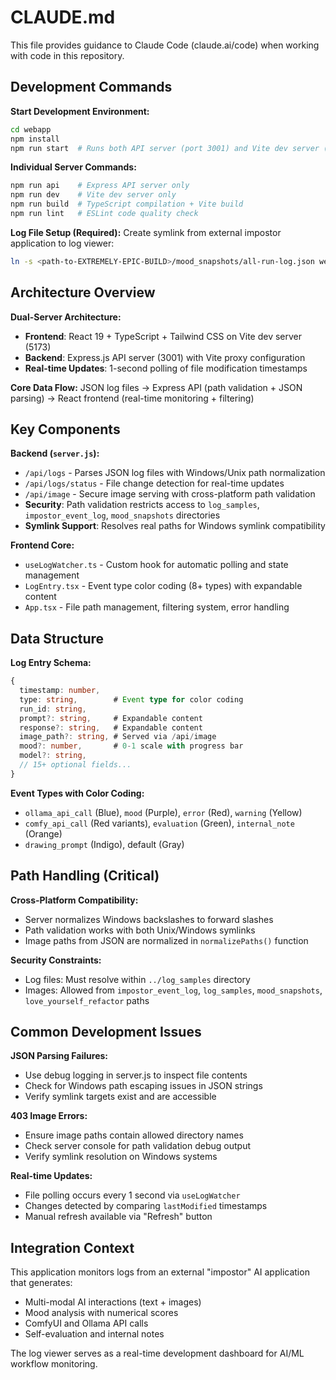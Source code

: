 # CLAUDE.md

This file provides guidance to Claude Code (claude.ai/code) when working with code in this repository.

## Development Commands

**Start Development Environment:**
```bash
cd webapp
npm install
npm run start  # Runs both API server (port 3001) and Vite dev server (port 5173) concurrently
```

**Individual Server Commands:**
```bash
npm run api    # Express API server only
npm run dev    # Vite dev server only
npm run build  # TypeScript compilation + Vite build
npm run lint   # ESLint code quality check
```

**Log File Setup (Required):**
Create symlink from external impostor application to log viewer:
```bash
ln -s <path-to-EXTREMELY-EPIC-BUILD>/mood_snapshots/all-run-log.json webapp/log_samples/all-run-log.json
```

## Architecture Overview

**Dual-Server Architecture:**
- **Frontend**: React 19 + TypeScript + Tailwind CSS on Vite dev server (5173)
- **Backend**: Express.js API server (3001) with Vite proxy configuration
- **Real-time Updates**: 1-second polling of file modification timestamps

**Core Data Flow:**
JSON log files → Express API (path validation + JSON parsing) → React frontend (real-time monitoring + filtering)

## Key Components

**Backend (`server.js`):**
- `/api/logs` - Parses JSON log files with Windows/Unix path normalization
- `/api/logs/status` - File change detection for real-time updates  
- `/api/image` - Secure image serving with cross-platform path validation
- **Security**: Path validation restricts access to `log_samples`, `impostor_event_log`, `mood_snapshots` directories
- **Symlink Support**: Resolves real paths for Windows symlink compatibility

**Frontend Core:**
- `useLogWatcher.ts` - Custom hook for automatic polling and state management
- `LogEntry.tsx` - Event type color coding (8+ types) with expandable content
- `App.tsx` - File path management, filtering system, error handling

## Data Structure

**Log Entry Schema:**
```typescript
{
  timestamp: number,
  type: string,        # Event type for color coding
  run_id: string,
  prompt?: string,     # Expandable content
  response?: string,   # Expandable content  
  image_path?: string, # Served via /api/image
  mood?: number,       # 0-1 scale with progress bar
  model?: string,
  // 15+ optional fields...
}
```

**Event Types with Color Coding:**
- `ollama_api_call` (Blue), `mood` (Purple), `error` (Red), `warning` (Yellow)
- `comfy_api_call` (Red variants), `evaluation` (Green), `internal_note` (Orange)
- `drawing_prompt` (Indigo), default (Gray)

## Path Handling (Critical)

**Cross-Platform Compatibility:**
- Server normalizes Windows backslashes to forward slashes
- Path validation works with both Unix/Windows symlinks
- Image paths from JSON are normalized in `normalizePaths()` function

**Security Constraints:**
- Log files: Must resolve within `../log_samples` directory
- Images: Allowed from `impostor_event_log`, `log_samples`, `mood_snapshots`, `love_yourself_refactor` paths

## Common Development Issues

**JSON Parsing Failures:**
- Use debug logging in server.js to inspect file contents
- Check for Windows path escaping issues in JSON strings
- Verify symlink targets exist and are accessible

**403 Image Errors:**
- Ensure image paths contain allowed directory names
- Check server console for path validation debug output
- Verify symlink resolution on Windows systems

**Real-time Updates:**
- File polling occurs every 1 second via `useLogWatcher`
- Changes detected by comparing `lastModified` timestamps
- Manual refresh available via "Refresh" button

## Integration Context

This application monitors logs from an external "impostor" AI application that generates:
- Multi-modal AI interactions (text + images)
- Mood analysis with numerical scores
- ComfyUI and Ollama API calls
- Self-evaluation and internal notes

The log viewer serves as a real-time development dashboard for AI/ML workflow monitoring.